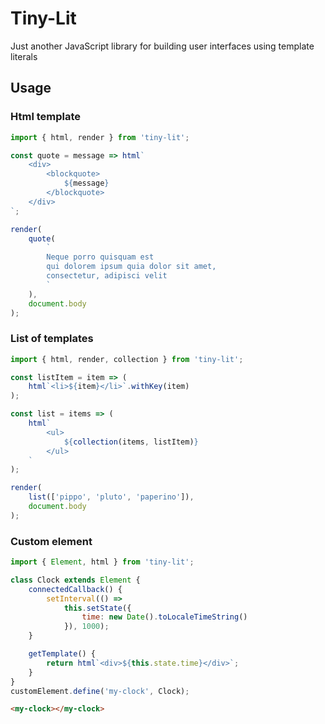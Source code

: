 # Tiny-Lit

Just another JavaScript library for building user interfaces using template literals
## Usage

### Html template
```js
import { html, render } from 'tiny-lit';

const quote = message => html`
    <div>
        <blockquote>
            ${message}
        </blockquote>
    </div>
`;

render(
    quote(
        `
        Neque porro quisquam est 
        qui dolorem ipsum quia dolor sit amet, 
        consectetur, adipisci velit
        `
    ),
    document.body
);
```

### List of templates

```js
import { html, render, collection } from 'tiny-lit';

const listItem = item => (
    html`<li>${item}</li>`.withKey(item)
);

const list = items => (
    html`
        <ul>
            ${collection(items, listItem)}
        </ul>
    `
);

render(
    list(['pippo', 'pluto', 'paperino']),
    document.body
);
```

### Custom element

```js
import { Element, html } from 'tiny-lit';

class Clock extends Element {
    connectedCallback() {
        setInterval(() => 
            this.setState({
                time: new Date().toLocaleTimeString()
            }), 1000);
    }

    getTemplate() {
        return html`<div>${this.state.time}</div>`;
    }
}
customElement.define('my-clock', Clock);
```

```html
<my-clock></my-clock>
```
